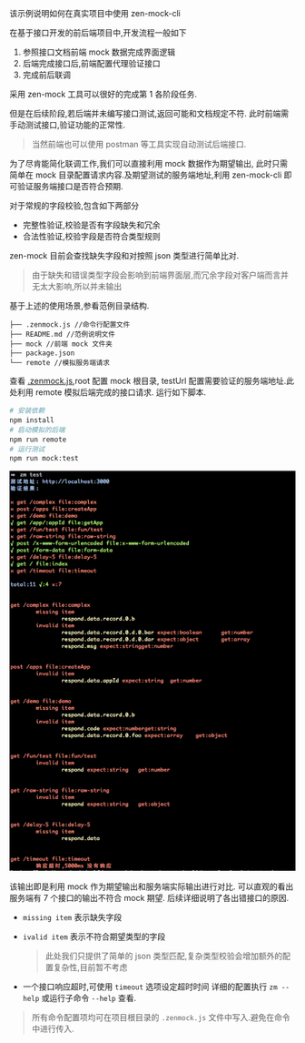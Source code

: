 该示例说明如何在真实项目中使用 zen-mock-cli

在基于接口开发的前后端项目中,开发流程一般如下

1. 参照接口文档前端 mock 数据完成界面逻辑
2. 后端完成接口后,前端配置代理验证接口
3. 完成前后联调

采用 zen-mock 工具可以很好的完成第 1 各阶段任务.

但是在后续阶段,若后端并未编写接口测试,返回可能和文档规定不符.
此时前端需手动测试接口,验证功能的正常性.

> 当然前端也可以使用 postman 等工具实现自动测试后端接口.

为了尽肯能简化联调工作,我们可以直接利用 mock 数据作为期望输出,
此时只需简单在 mock 目录配置请求内容.及期望测试的服务端地址,利用 zen-mock-cli 即可验证服务端接口是否符合预期.

对于常规的字段校验,包含如下两部分

* 完整性验证,校验是否有字段缺失和冗余
* 合法性验证,校验字段是否符合类型规则
  
zen-mock 目前会查找缺失字段和对按照 json 类型进行简单比对.

> 由于缺失和错误类型字段会影响到前端界面层,而冗余字段对客户端而言并无太大影响,所以并未输出

基于上述的使用场景,参看范例目录结构.

```
├── .zenmock.js //命令行配置文件
├── README.md //范例说明文件
├── mock //前端 mock 文件夹
├── package.json
└── remote //模拟服务端请求
```

查看 [.zenmock.js](./.zenmock.js),root 配置 mock 根目录,
testUrl 配置需要验证的服务端地址.此处利用 remote 模拟后端完成的接口请求.
运行如下脚本.

```bash
# 安装依赖
npm install
# 启动模拟的后端
npm run remote
# 运行测试
npm run mock:test
```

![](./zm-test.png)


该输出即是利用 mock 作为期望输出和服务端实际输出进行对比.
可以直观的看出服务端有 7 个接口的输出不符合 mock 期望.
后续详细说明了各出错接口的原因.

* `missing item` 表示缺失字段
* `ivalid item` 表示不符合期望类型的字段

    > 此处我们只提供了简单的 json 类型匹配,复杂类型校验会增加额外的配置复杂性,目前暂不考虑
* 一个接口响应超时,可使用 `timeout` 选项设定超时时间
详细的配置执行 `zm --help` 或运行子命令 `--help` 查看.

> 所有命令配置项均可在项目根目录的 `.zenmock.js` 文件中写入.避免在命令中进行传入.




